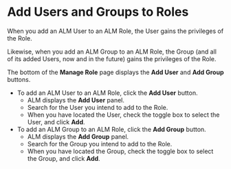 ﻿[title]: # (Add Users and Groups to Roles)
[tags]: # (Account Lifecycle Manager,ALM,Active Directory,)
[priority]: # (5180)

# Add Users and Groups to Roles

When you add an ALM User to an ALM Role, the User gains the privileges of the Role.

Likewise, when you add an ALM Group to an ALM Role, the Group (and all of its added Users, now and in the future) gains the privileges of the Role.

The bottom of the **Manage Role** page displays the **Add User** and **Add Group** buttons.

* To add an ALM User to an ALM Role, click the **Add User** button.
  * ALM displays the **Add User** panel.
  * Search for the User you intend to add to the Role.
  * When you have located the User, check the toggle box to select the User, and click **Add**.
* To add an ALM Group to an ALM Role, click the **Add Group** button.
  * ALM displays the **Add Group** panel.
  * Search for the Group you intend to add to the Role.
  * When you have located the Group, check the toggle box to select the Group, and click **Add**.

